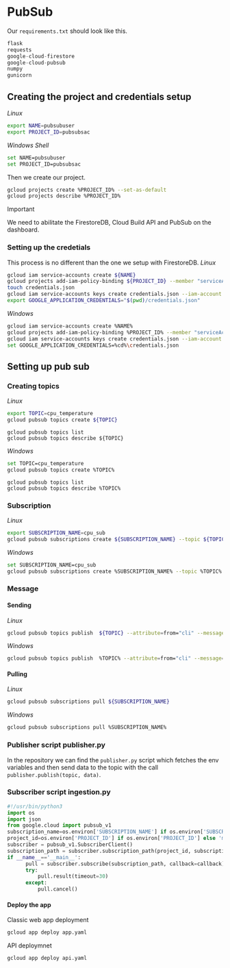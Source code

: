 # PubSub
Our `requirements.txt` should look like this.
```Python
flask
requests
google-cloud-firestore
google-cloud-pubsub
numpy
gunicorn
```
## Creating the project and credentials setup
*Linux*
```bash
export NAME=pubsubuser
export PROJECT_ID=pubsubsac
```
*Windows Shell*
```bash
set NAME=pubsubuser
set PROJECT_ID=pubsubsac
```
Then we create our project.
```bash
gcloud projects create %PROJECT_ID% --set-as-default
gcloud projects describe %PROJECT_ID%
```
> [!IMPORTANT]
> We need to abilitate the FirestoreDB, Cloud Build API and  PubSub on the dashboard.

### Setting up the credetials
This process is no different than the one we setup with FirestoreDB.
*Linux*
```bash
gcloud iam service-accounts create ${NAME}
gcloud projects add-iam-policy-binding ${PROJECT_ID} --member "serviceAccount:${NAME}@${PROJECT_ID}.iam.gserviceaccount.com" --role "roles/owner"
touch credentials.json
gcloud iam service-accounts keys create credentials.json --iam-account ${NAME}@${PROJECT_ID}.iam.gserviceaccount.com
export GOOGLE_APPLICATION_CREDENTIALS="$(pwd)/credentials.json"
```
*Windows*

```bash
gcloud iam service-accounts create %NAME%
gcloud projects add-iam-policy-binding %PROJECT_ID% --member "serviceAccount:%NAME%@%PROJECT_ID%.iam.gserviceaccount.com" --role "roles/owner"
gcloud iam service-accounts keys create credentials.json --iam-account %NAME%@%PROJECT_ID%.iam.gserviceaccount.com
set GOOGLE_APPLICATION_CREDENTIALS=%cd%\credentials.json
```
## Setting up pub sub
### Creating topics
*Linux*
```bash
export TOPIC=cpu_temperature
gcloud pubsub topics create ${TOPIC}
```
```
gcloud pubsub topics list
gcloud pubsub topics describe ${TOPIC}
```
*Windows*
```bash
set TOPIC=cpu_temperature
gcloud pubsub topics create %TOPIC%
```
```
gcloud pubsub topics list
gcloud pubsub topics describe %TOPIC%
```

### Subscription 
*Linux*
```bash
export SUBSCRIPTION_NAME=cpu_sub
gcloud pubsub subscriptions create ${SUBSCRIPTION_NAME} --topic ${TOPIC}
```
*Windows*
```bash
set SUBSCRIPTION_NAME=cpu_sub
gcloud pubsub subscriptions create %SUBSCRIPTION_NAME% --topic %TOPIC%
```

### Message 
#### Sending
*Linux*
```bash
gcloud pubsub topics publish  ${TOPIC} --attribute=from="cli" --message="Test Message"
```
*Windows*
```bash
gcloud pubsub topics publish  %TOPIC% --attribute=from="cli" --message="Test Message"
```
#### Pulling
*Linux*
```bash
gcloud pubsub subscriptions pull ${SUBSCRIPTION_NAME}
```
*Windows*
```bash
gcloud pubsub subscriptions pull %SUBSCRIPTION_NAME%
```
### Publisher script publisher.py
In the repository we can find the `publisher.py` script which fetches the env variables and then send data to the topic with the call `publisher.publish(topic, data)`.

### Subscriber script ingestion.py
```python
#!/usr/bin/python3
import os
import json
from google.cloud import pubsub_v1
subscription_name=os.environ['SUBSCRIPTION_NAME'] if os.environ['SUBSCRIPTION_NAME'] else 'cpu_temperature'
project_id=os.environ['PROJECT_ID'] if os.environ['PROJECT_ID'] else 'myprj'
subscriber = pubsub_v1.SubscriberClient()
subscription_path = subscriber.subscription_path(project_id, subscription_name)
if __name__=='__main__':
      pull = subscriber.subscribe(subscription_path, callback=callback)
      try:
          pull.result(timeout=30)
      except:
          pull.cancel()
```


#### Deploy the app
Classic web app deployment
```bash
gcloud app deploy app.yaml
```

API deploymnet
```bash
gcloud app deploy api.yaml
```
